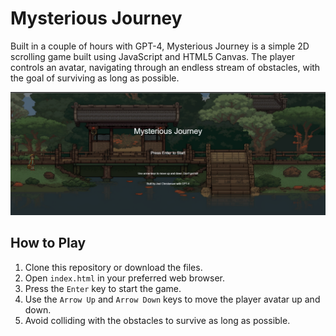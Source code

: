 # Mysterious Journey

Built in a couple of hours with GPT-4, Mysterious Journey is a simple 2D scrolling game built using JavaScript and HTML5 Canvas. The player controls an avatar, navigating through an endless stream of obstacles, with the goal of surviving as long as possible.

![Game Screenshot](./assets/screenshot.png)

## How to Play

1. Clone this repository or download the files.
2. Open `index.html` in your preferred web browser.
3. Press the `Enter` key to start the game.
4. Use the `Arrow Up` and `Arrow Down` keys to move the player avatar up and down.
5. Avoid colliding with the obstacles to survive as long as possible.
